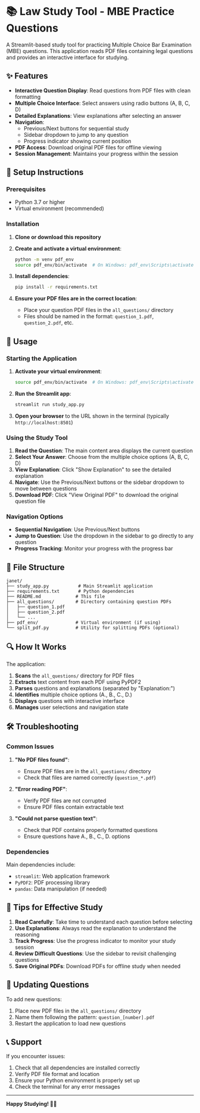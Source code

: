 # 📚 Law Study Tool - MBE Practice Questions

A Streamlit-based study tool for practicing Multiple Choice Bar Examination (MBE) questions. This application reads PDF files containing legal questions and provides an interactive interface for studying.

## ✨ Features

- **Interactive Question Display**: Read questions from PDF files with clean formatting
- **Multiple Choice Interface**: Select answers using radio buttons (A, B, C, D)
- **Detailed Explanations**: View explanations after selecting an answer
- **Navigation**: 
  - Previous/Next buttons for sequential study
  - Sidebar dropdown to jump to any question
  - Progress indicator showing current position
- **PDF Access**: Download original PDF files for offline viewing
- **Session Management**: Maintains your progress within the session

## 🔧 Setup Instructions

### Prerequisites
- Python 3.7 or higher
- Virtual environment (recommended)

### Installation

1. **Clone or download this repository**

2. **Create and activate a virtual environment**:
   ```bash
   python -m venv pdf_env
   source pdf_env/bin/activate  # On Windows: pdf_env\Scripts\activate
   ```

3. **Install dependencies**:
   ```bash
   pip install -r requirements.txt
   ```

4. **Ensure your PDF files are in the correct location**:
   - Place your question PDF files in the `all_questions/` directory
   - Files should be named in the format: `question_1.pdf`, `question_2.pdf`, etc.

## 🚀 Usage

### Starting the Application

1. **Activate your virtual environment**:
   ```bash
   source pdf_env/bin/activate  # On Windows: pdf_env\Scripts\activate
   ```

2. **Run the Streamlit app**:
   ```bash
   streamlit run study_app.py
   ```

3. **Open your browser** to the URL shown in the terminal (typically `http://localhost:8501`)

### Using the Study Tool

1. **Read the Question**: The main content area displays the current question
2. **Select Your Answer**: Choose from the multiple choice options (A, B, C, D)
3. **View Explanation**: Click "Show Explanation" to see the detailed explanation
4. **Navigate**: Use the Previous/Next buttons or the sidebar dropdown to move between questions
5. **Download PDF**: Click "View Original PDF" to download the original question file

### Navigation Options

- **Sequential Navigation**: Use Previous/Next buttons
- **Jump to Question**: Use the dropdown in the sidebar to go directly to any question
- **Progress Tracking**: Monitor your progress with the progress bar

## 📁 File Structure

```
janet/
├── study_app.py           # Main Streamlit application
├── requirements.txt       # Python dependencies
├── README.md             # This file
├── all_questions/        # Directory containing question PDFs
│   ├── question_1.pdf
│   ├── question_2.pdf
│   └── ...
├── pdf_env/              # Virtual environment (if using)
└── split_pdf.py          # Utility for splitting PDFs (optional)
```

## 🔍 How It Works

The application:

1. **Scans** the `all_questions/` directory for PDF files
2. **Extracts** text content from each PDF using PyPDF2
3. **Parses** questions and explanations (separated by "Explanation:")
4. **Identifies** multiple choice options (A., B., C., D.)
5. **Displays** questions with interactive interface
6. **Manages** user selections and navigation state

## 🛠️ Troubleshooting

### Common Issues

1. **"No PDF files found"**:
   - Ensure PDF files are in the `all_questions/` directory
   - Check that files are named correctly (`question_*.pdf`)

2. **"Error reading PDF"**:
   - Verify PDF files are not corrupted
   - Ensure PDF files contain extractable text

3. **"Could not parse question text"**:
   - Check that PDF contains properly formatted questions
   - Ensure questions have A., B., C., D. options

### Dependencies

Main dependencies include:
- `streamlit`: Web application framework
- `PyPDF2`: PDF processing library
- `pandas`: Data manipulation (if needed)

## 🎯 Tips for Effective Study

1. **Read Carefully**: Take time to understand each question before selecting
2. **Use Explanations**: Always read the explanation to understand the reasoning
3. **Track Progress**: Use the progress indicator to monitor your study session
4. **Review Difficult Questions**: Use the sidebar to revisit challenging questions
5. **Save Original PDFs**: Download PDFs for offline study when needed

## 🔄 Updating Questions

To add new questions:
1. Place new PDF files in the `all_questions/` directory
2. Name them following the pattern: `question_[number].pdf`
3. Restart the application to load new questions

## 📞 Support

If you encounter issues:
1. Check that all dependencies are installed correctly
2. Verify PDF file format and location
3. Ensure your Python environment is properly set up
4. Check the terminal for any error messages

---

**Happy Studying! 📖✨** 